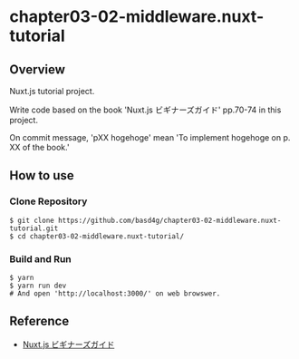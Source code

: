 # chapter03-02-middleware.nuxt-tutorial

## Overview

Nuxt.js tutorial project.

Write code based on the book 'Nuxt.js ビギナーズガイド' pp.70-74 in this project.

On commit message, 'pXX hogehoge' mean 'To implement hogehoge on p. XX of the book.'

## How to use

### Clone Repository

    $ git clone https://github.com/basd4g/chapter03-02-middleware.nuxt-tutorial.git
    $ cd chapter03-02-middleware.nuxt-tutorial/

### Build and Run

    $ yarn
    $ yarn run dev
    # And open 'http://localhost:3000/' on web browswer.

## Reference

- [Nuxt.js ビギナーズガイド](https://nuxt-beginners-guide.elevenback.jp)
